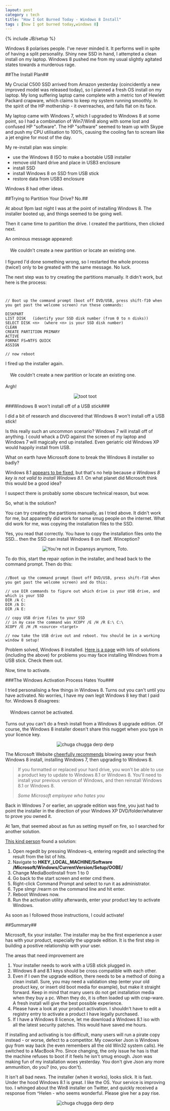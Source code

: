 ```yaml
---
layout: post
category : tech
title: "How I Got Burned Today - Windows 8 Install"
tags : [how I got burned today,windows 8]
---
```

{% include JB/setup %}

Windows 8 polarises people. I've never minded it. It performs well in spite of having a split personality. Shiny new SSD in hand, I attempted a clean install on my laptop. Windows 8 pushed me from my usual slightly agitated states towards a murderous rage.

<!--more-->

##The Install Plan##

My Crucial C500 SSD arrived from Amazon yesterday (coincidently a new improved model was released today), so I planned a fresh OS install on my laptop. My long suffering laptop came complete with a metric ton of Hewlett Packard crapware, which claims to keep my system running smoothly. In the spirit of the HP mothership - it overreaches, and falls flat on its face.

My laptop came with Windows 7, which I upgraded to Windows 8 at some point, so I had a combination of Win7/Win8 along with some lost and confused HP "software". The HP "software" seemed to team up with Skype and push my CPU utilisation to 100%, causing the cooling fan to scream like a jet engine for most of the day.

My re-install plan was simple:

- use the Windows 8 ISO to make a bootable USB installer
- remove old hard drive and place in USB3 enclosure
- install SSD
- install Windows 8 on SSD from USB stick
- restore data from USB3 enclosure

Windows 8 had other ideas.

##Trying to Partition Your Drive? No.##

At about 9pm last night I was at the point of installing Windows 8. The installer booted up, and things seemed to be going well.

Then it came time to partition the drive. I created the partitions, then clicked next.

An ominous message appeared:

<div class="bg-danger has-error" style="padding:5px; margin-bottom:10px;"><span class="glyphicon glyphicon-remove form-control-feedback" style="margin-right:10px;"></span>We couldn't create a new partition or locate an existing one.</div>

I figured I'd done something wrong, so I restarted the whole process (twice!) only to be greated with the same message. No luck.

The next step was to try creating the partitions manually. It didn't work, but here is the process:

<pre><code class="language-powershell">

// Boot up the command prompt (boot off DVD/USB, press shift-f10 when you get past the welcome screen) run these commands:

DISKPART
LIST DISK 	(identify your SSD disk number (from 0 to n disks))
SELECT DISK &lt;n&gt;  (where &lt;n&gt; is your SSD disk number)
CLEAN
CREATE PARTITION PRIMARY
ACTIVE
FORMAT FS=NTFS QUICK
ASSIGN

// now reboot
</code></pre>

I fired up the installer again.

<div class="bg-danger has-error" style="padding:5px; margin-bottom:10px;"><span class="glyphicon glyphicon-remove form-control-feedback" style="margin-right:10px;"></span>We couldn't create a new partition or locate an existing one.</div>

Argh!

<div id="wrapper" style="width:100%; text-align:center"><img class="img-responsive img-thumbnail" src="{{ site.url }}/assets/images/failboat.jpg" alt="toot toot" /></div>

###Windows 8 won't install off of a USB stick###

I did a bit of research and discovered that Windows 8 won't install off a USB stick!

Is this really such an uncommon scenario? Windows 7 will install off of anything. I could whack a DVD against the screen of my laptop and Windows 7 will magically end up installed. Even geriatric old Windows XP would happily install from USB.

What on earth have Microsoft done to break the Windows 8 installer so badly?

Windows 8.1 [appears to be fixed](http://windows.microsoft.com/en-AU/windows-8/create-reset-refresh-media), but that's no help because *a Windows 8 key is not valid to install Windows 8.1*. On what planet did Microsoft think this would be a good idea?

I suspect there is probably some obscure technical reason, but wow.

So, what is the solution?

You can try creating the partitions manually, as I tried above. It didn't work for me, but apparently did work for some smug people on the internet. What did work for me, was copying the installation files to the SSD.

Yes, you read that correctly. You have to copy the installation files onto the SSD... then the SSD can install Windows 8 on itself. Winception?

<div id="wrapper" style="width:100%; text-align:center"><img class="img-responsive img-thumbnail" src="{{ site.url }}/assets/images/winception.jpg" alt="You're not in Expansys anymore, Toto." /></div>

To do this, start the repair option in the installer, and head back to the command prompt. Then do this:

<pre><code class="language-powershell">
//Boot up the command prompt (boot off DVD/USB, press shift-f10 when you get past the welcome screen) and do this:

// use DIR commands to figure out which drive is your USB drive, and which is your SSD
DIR /A C:
DIR /A D:
DIR /A E:

// copy USB drive files to your SSD
// in my case the command was XCOPY /E /H /R E:\ C:\
XCOPY /E /H /R &lt;source&gt; &lt;target&gt;

// now take the USB drive out and reboot. You should be in a working window 8 setup!
</code></pre>

Problem solved, Windows 8 installed. [Here is a page](http://forum.notebookreview.com/samsung/697841-guide-how-install-windows-7-8-via-usb-np700z.html) with lots of solutions (including the above) for problems you may face installing Windows from a USB stick. Check them out.

Now, time to activate.

###The Windows Activation Process Hates You###

I tried personalising a few things in Windows 8. Turns out you can't until you have activated. No worries, I have my own legit Windows 8 key that I paid for. Windows 8 disagrees:

<div class="bg-danger has-error" style="padding:5px; margin-bottom:10px;"><span class="glyphicon glyphicon-remove form-control-feedback" style="margin-right:10px;"></span>Windows cannot be activated.</div>

Turns out you can't do a fresh install from a Windows 8 upgrade edition. Of course, the Windows 8 installer doesn't share this nugget when you type in your licence key.

<div id="wrapper" style="width:100%; text-align:center"><img class="img-responsive img-thumbnail" src="{{ site.url }}/assets/images/failroad.jpg" alt="chuga chugga derp derp" /></div>

The Microsoft Website [cheerfully recommends](http://windows.microsoft.com/en-AU/windows-8/why-activate-windows) blowing away your fresh Windows 8 install, installing Windows 7, then upgrading to Windows 8.

<blockquote>
  <p>If you formatted or replaced your hard drive, you won't be able to use a product key to update to Windows 8.1 or Windows 8. You'll need to install your previous version of Windows, and then reinstall Windows 8.1 or Windows 8.</p>
  <footer><cite title="Source Title">Some Microsoft employee who hates you</cite></footer>
</blockquote>

Back in Windows 7 or earlier, an upgrade edition was fine, you just had to point the installer in the direction of your Windows XP DVD/folder/whatever to prove you owned it.

At 1am, that seemed about as fun as setting myself on fire, so I searched for another solution.

[This kind person](http://www.ghacks.net/2012/10/27/windows-8-upgrade-clean-install-possible/) found a solution:

1. Open regedit by pressing Windows-q, entering regedit and selecting the result from the list of hits.
2. Navigate to **HKEY_LOCAL_MACHINE/Software /Microsoft/Windows/CurrentVersion/Setup/OOBE/**
3. Change MediaBootInstall from 1 to 0
4. Go back to the start screen and enter cmd there.
5. Right-click Command Prompt and select to run it as administrator.
6. Type slmgr /rearm on the command line and hit enter.
7. Reboot Windows now.
8. Run the activation utility afterwards, enter your product key to activate Windows.

As soon as I followed those instructions, I could activate!

##Summary##

Microsoft, fix your installer. The installer may be the first experience a user has with your product, especially the upgrade edition. It is the first step in building a positive relationship with your user.

The areas that need improvement are

1. Your installer needs to work with a USB stick plugged in.
2. Windows 8 and 8.1 keys should be cross compatible with each other.
3. Even if I own the upgrade edition, there needs to be a method of doing a clean install. Sure, you may need a validation step (enter your old product key, or insert old boot media for example), but make it straight forward. Keep in mind that many users do not get installation media when they buy a pc. When they do, it is often loaded up with crap-ware. A fresh install will give the best possible experience.
4. Please have a look at your product activation. I shouldn't have to edit a registry entry to activate a product I have legally purchased.
5. If I have a Windows 8 licence, let me download a Windows 8.1 iso with all the latest security patches. This would have saved me hours.

If installing and activating is too difficult, many users will run a pirate copy instead - or worse, defect to a competitor. My coworker Json is Windows guy from way back (he even remembers all the old Win32 system calls). He switched to a MacBook Pro. Since changing, the only issue he has is that the machine refuses to boot if it feels he isn't smug enough. Json was making fun of my installation woes yesterday. You don't give Json any more ammunition, do you? (no, you don't).

It isn't all bad news. The installer (when it works), looks slick. It is fast. Under the hood Windows 8.1 is great. I like the OS. Your service is improving too. I whinged about the Win8 installer on Twitter, and quickly received a response from ^Helen - who seems wonderful. Please give her a pay rise.

<div id="wrapper" style="width:100%; text-align:center"><img class="img-responsive img-thumbnail" src="{{ site.url }}/assets/images/wintwitter.png" alt="chuga chugga derp derp" /></div>
